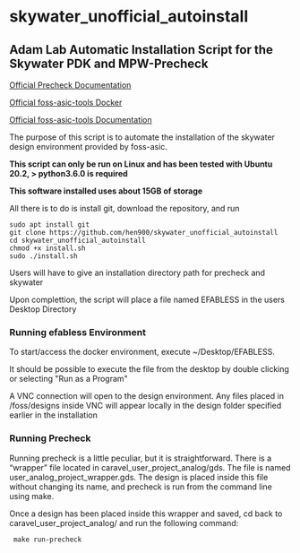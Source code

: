 # skywater_unofficial_autoinstall

## Adam Lab Automatic Installation Script for the Skywater PDK and MPW-Precheck

[Official Precheck Documentation](https://github.com/efabless/mpw_precheck) <p>
[Official foss-asic-tools Docker](https://hub.docker.com/r/efabless/foss-asic-tools) <p>
[Official foss-asic-tools Documentation](https://github.com/efabless/foss-asic-tools) <p>
 
 
 The purpose of this script is to automate the installation of the skywater design environment provided by foss-asic.<p>
**This script can only be run on Linux and has been tested with Ubuntu 20.2, > python3.6.0 is required**<p>
**This software installed uses about 15GB of storage**<p>
 All there is to do is install git, download the repository, and run 
```
sudo apt install git
git clone https://github.com/hen900/skywater_unofficial_autoinstall
cd skywater_unofficial_autoinstall
chmod +x install.sh
sudo ./install.sh
```
Users will have to give an installation directory path for precheck and skywater <p>
Upon complettion, the script will place a file named EFABLESS in the users Desktop Directory <p>
 
 ### Running efabless Environment
To start/access the docker environment, execute ~/Desktop/EFABLESS. <p>
It should be possible to execute the file from the desktop by double clicking or selecting "Run as a Program" <p>
A VNC connection will open to the design environment. Any files placed in /foss/designs inside VNC will appear locally in the design folder specified earlier in the installation<p>

### Running Precheck


Running precheck is a little peculiar, but it is straightforward. There is a “wrapper” file
located in caravel_user_project_analog/gds. The file is named
user_analog_project_wrapper.gds. The design is placed inside this file without
changing its name, and precheck is run from the command line using make.

Once a design has been placed inside this wrapper and saved, cd back to
caravel_user_project_analog/ and run the following command:
```
 make run-precheck
```
